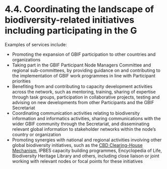 # 4.4. Coordinating the landscape of biodiversity-related initiatives including participating in the G

Examples of services include: 

* Promoting the expansion of GBIF participation to other countries and organizations 
* Taking part in the GBIF Participant Node Managers Committee and regional sub-committees, by providing guidance on and contributing to the implementation of GBIF work programmes in line with Participant priorities 
* Benefiting from and contributing to capacity development activities across the network, such as mentoring, training, sharing of expertise through task groups, participation in collaborative projects, testing and advising on new developments from other Participants and the GBIF Secretariat 
* Coordinating communication activities relating to biodiversity information and informatics activities, sharing communications with the wider GBIF community through the Secretariat, and disseminating relevant global information to stakeholder networks within the node’s country or organization 
* Promoting synergies with national and regional activities involving other global biodiversity initiatives, such as the [CBD Clearing-House Mechanism](http://www.cbd.int/chm/default.shtml), IPBES capacity building programmes, Encyclopedia of Life, Biodiversity Heritage Library and others, including close liaison or joint working with relevant nodes or focal points for these initiatives 

